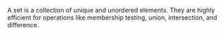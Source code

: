 A set is a collection of unique and unordered elements. They are highly efficient for operations like membership testing, union, intersection, and difference.
